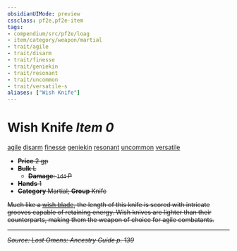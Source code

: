```yaml
---
obsidianUIMode: preview
cssclass: pf2e,pf2e-item
tags:
- compendium/src/pf2e/loag
- item/category/weapon/martial
- trait/agile
- trait/disarm
- trait/finesse
- trait/geniekin
- trait/resonant
- trait/uncommon
- trait/versatile-s
aliases: ["Wish Knife"]
---
```

# Wish Knife *Item 0*  
[agile](agile.md "Agile Weapon Trait")  [disarm](Reference/Rules/Traits/disarm.md "Disarm Weapon Trait")  [finesse](finesse.md "Finesse Weapon Trait")  [geniekin](geniekin-loag.md "Geniekin Ancestry & Heritage Trait")  [resonant](resonant-loag.md "Resonant Weapon Trait")  [uncommon](uncommon.md "Uncommon Rarity Trait")  [versatile <s>](rules/traits/versatile-s.md "Versatile Weapon Trait")  

- **Price** 2 gp
- **Bulk** L
  - **Damage**: `1d4` P
- **Hands** 1
- **Category** Martial; **Group** Knife 

Much like a [wish blade](wish-blade-loag.md), the length of this knife is scored with intricate grooves capable of retaining energy. Wish knives are lighter than their counterparts, making them the weapon of choice for agile combatants.


---
*Source: Lost Omens: Ancestry Guide p. 139*